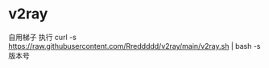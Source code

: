 # v2ray
自用梯子
执行 curl -s https://raw.githubusercontent.com/Rreddddd/v2ray/main/v2ray.sh | bash -s 版本号

